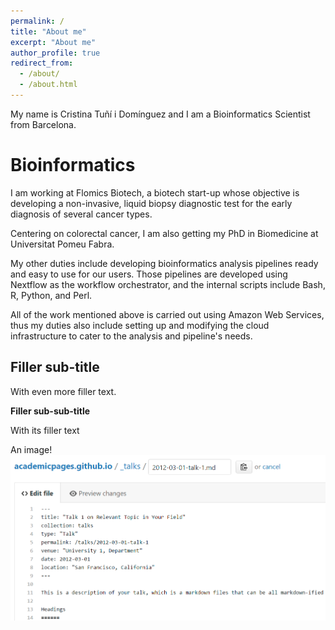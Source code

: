 ```yaml
---
permalink: /
title: "About me"
excerpt: "About me"
author_profile: true
redirect_from: 
  - /about/
  - /about.html
---
```


My name is Cristina Tuñí i Domínguez and I am a Bioinformatics Scientist from Barcelona.

Bioinformatics
======
I am working at Flomics Biotech, a biotech start-up whose objective is developing a non-invasive, liquid biopsy diagnostic test for the early diagnosis of several cancer types. 

Centering on colorectal cancer, I am also getting my PhD in Biomedicine at Universitat Pomeu Fabra.

My other duties include developing bioinformatics analysis pipelines ready and easy to use for our users. Those pipelines are developed using Nextflow as the workflow orchestrator, and the internal scripts include Bash, R, Python, and Perl.

All of the work mentioned above is carried out using Amazon Web Services, thus my duties also include setting up and modifying the cloud infrastructure to cater to the analysis and pipeline's needs.

Filler sub-title
------
With even more filler text.


**Filler sub-sub-title**

With its filler text


An image!
![Editing a markdown file for a talk](/images/editing-talk.png)